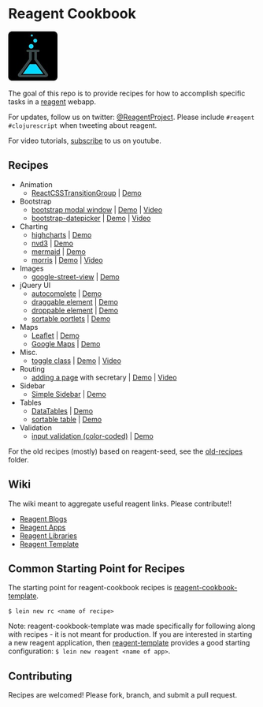 # Reagent Cookbook

![Reagent-Project](logo-rounded.jpg)

The goal of this repo is to provide recipes for how to accomplish specific tasks in a [reagent](https://github.com/reagent-project/reagent) webapp.

For updates, follow us on twitter: [@ReagentProject](https://twitter.com/ReagentProject). Please include `#reagent #clojurescript` when tweeting about reagent.

For video tutorials, [subscribe](https://www.youtube.com/channel/UC1UP5LiNNNf0a45dA9eDA0Q) to us on youtube.

## Recipes

* Animation
    * [ReactCSSTransitionGroup](https://github.com/reagent-project/reagent-cookbook/tree/master/recipes/ReactCSSTransitionGroup) | [Demo](http://rc-animation.s3-website-us-west-1.amazonaws.com/)
* Bootstrap
    * [bootstrap modal window](https://github.com/reagent-project/reagent-cookbook/tree/master/recipes/bootstrap-modal) | [Demo](http://rc-bootstrap-modal.s3-website-us-west-1.amazonaws.com/) | [Video](https://www.youtube.com/watch?v=qRJiAp92TPg)
    * [bootstrap-datepicker](https://github.com/reagent-project/reagent-cookbook/tree/master/recipes/bootstrap-datepicker) | [Demo](http://rc-bootstrap-datepicker2.s3-website-us-west-1.amazonaws.com/) | [Video](https://www.youtube.com/watch?v=kSzb8YHZV9Q)
* Charting
    * [highcharts](https://github.com/reagent-project/reagent-cookbook/tree/master/recipes/highcharts) | [Demo](http://rc-highcharts.s3-website-us-west-1.amazonaws.com/)
    * [nvd3](https://github.com/reagent-project/reagent-cookbook/tree/master/recipes/nvd3) | [Demo](http://rc-nvd3.s3-website-us-west-1.amazonaws.com/)
    * [mermaid](https://github.com/reagent-project/reagent-cookbook/tree/master/recipes/mermaid) | [Demo](http://rc-mermaid.s3-website-us-west-1.amazonaws.com/)
    * [morris](https://github.com/reagent-project/reagent-cookbook/tree/master/recipes/morris) | [Demo](http://rc-morris2.s3-website-us-west-1.amazonaws.com/) | [Video](https://www.youtube.com/watch?v=0KwPtunz-Qo)
* Images
    * [google-street-view](https://github.com/reagent-project/reagent-cookbook/tree/master/recipes/google-street-view) | [Demo](http://rc-google-street-view.s3-website-us-east-1.amazonaws.com/)
* jQuery UI
    * [autocomplete](https://github.com/reagent-project/reagent-cookbook/tree/master/recipes/autocomplete) | [Demo](http://rc-autocomplete2.s3-website-us-west-1.amazonaws.com/)
    * [draggable element](https://github.com/reagent-project/reagent-cookbook/tree/master/recipes/draggable) | [Demo](http://rc-draggable2.s3-website-us-west-1.amazonaws.com/)
    * [droppable element](https://github.com/reagent-project/reagent-cookbook/tree/master/recipes/droppable) | [Demo](http://rc-droppable2.s3-website-us-west-1.amazonaws.com/)
    * [sortable portlets](https://github.com/reagent-project/reagent-cookbook/tree/master/recipes/sortable-portlets) | [Demo](http://rc-sortable-portlets2.s3-website-us-west-1.amazonaws.com/)
* Maps
    * [Leaflet](https://github.com/reagent-project/reagent-cookbook/tree/master/recipes/leaflet) | [Demo](http://rc-leaflet2.s3-website-us-west-1.amazonaws.com/)
    * [Google Maps](https://github.com/reagent-project/reagent-cookbook/tree/master/recipes/google-maps) | [Demo](http://rc-google-maps2.s3-website-us-west-1.amazonaws.com/)
* Misc.
	* [toggle class](https://github.com/reagent-project/reagent-cookbook/tree/master/recipes/toggle-class) | [Demo](http://rc-toggle-class2.s3-website-us-west-1.amazonaws.com/) | [Video](https://www.youtube.com/watch?v=WcMrLhW20zg)
* Routing
    * [adding a page](https://github.com/reagent-project/reagent-cookbook/tree/master/recipes/adding-a-page) with secretary | [Demo](http://rc-adding-a-page2.s3-website-us-west-1.amazonaws.com/) | [Video](https://www.youtube.com/watch?v=D7uwDUUngy0)
* Sidebar
    * [Simple Sidebar](https://github.com/reagent-project/reagent-cookbook/tree/master/recipes/simple-sidebar) | [Demo](http://rc-simple-sidebar.s3-website-us-west-1.amazonaws.com/)
* Tables
    * [DataTables](https://github.com/reagent-project/reagent-cookbook/tree/master/recipes/data-tables) | [Demo](http://rc-data-tables2.s3-website-us-west-1.amazonaws.com/)
	* [sortable table](https://github.com/reagent-project/reagent-cookbook/tree/master/recipes/sort-table) | [Demo](http://rc-sort-table.s3-website-us-west-1.amazonaws.com/)
* Validation
    * [input validation (color-coded)](https://github.com/reagent-project/reagent-cookbook/tree/master/recipes/input-validation) | [Demo](http://rc-input-validation.s3-website-us-west-1.amazonaws.com/)

For the old recipes (mostly) based on reagent-seed, see the [old-recipes](https://github.com/reagent-project/reagent-cookbook/tree/master/old-recipes) folder.

## Wiki

The wiki meant to aggregate useful reagent links. Please contribute!!

* [Reagent Blogs](https://github.com/reagent-project/reagent-cookbook/wiki/Reagent-Blogs)
* [Reagent Apps](https://github.com/reagent-project/reagent-cookbook/wiki/Reagent-Examples)
* [Reagent Libraries](https://github.com/reagent-project/reagent-cookbook/wiki/Reagent-Libraries)
* [Reagent Template](https://github.com/reagent-project/reagent-cookbook/wiki/Reagent-Templates)

## Common Starting Point for Recipes

The starting point for reagent-cookbook recipes is [reagent-cookbook-template](https://github.com/gadfly361/reagent-cookbook-template).

```
$ lein new rc <name of recipe>
```

Note: reagent-cookbook-template was made specifically for following along with recipes - it is not meant for production.  If you are interested in starting a new reagent application, then [reagent-template](https://github.com/reagent-project/reagent-template) provides a good starting configuration: `$ lein new reagent <name of app>`.

## Contributing

Recipes are welcomed!  Please fork, branch, and submit a pull request.
